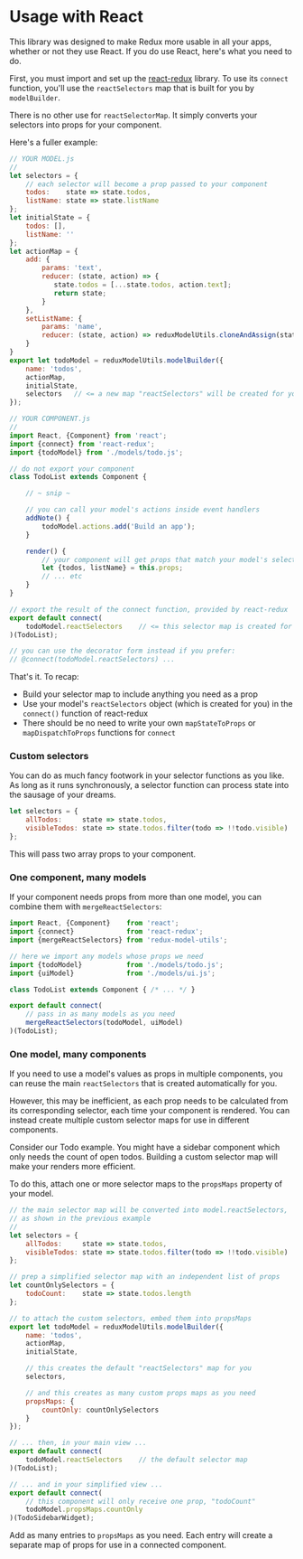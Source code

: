 
# Usage with React

This library was designed to make Redux more usable in all your apps, whether or
not they use React. If you do use React, here's what you need to do.

First, you must import and set up the [react-redux](https://github.com/rackt/react-redux/)
library. To use its `connect` function, you'll use the `reactSelectors` map that is
built for you by `modelBuilder`.

There is no other use for `reactSelectorMap`. It simply converts your selectors
into props for your component.

Here's a fuller example:

```javascript
// YOUR MODEL.js
//
let selectors = {
    // each selector will become a prop passed to your component
    todos:    state => state.todos,
    listName: state => state.listName
};
let initialState = {
    todos: [],
    listName: ''
};
let actionMap = {
    add: {
        params: 'text',
        reducer: (state, action) => {
           state.todos = [...state.todos, action.text];
           return state;
        }
    },
    setListName: {
        params: 'name',
        reducer: (state, action) => reduxModelUtils.cloneAndAssign(state, selectors.listName, params.name)
    }
}
export let todoModel = reduxModelUtils.modelBuilder({
    name: 'todos',
    actionMap,
    initialState,
    selectors   // <= a new map "reactSelectors" will be created for you
});
```
```javascript
// YOUR COMPONENT.js
//
import React, {Component} from 'react';
import {connect} from 'react-redux';
import {todoModel} from './models/todo.js';

// do not export your component
class TodoList extends Component {

    // ~ snip ~

    // you can call your model's actions inside event handlers
    addNote() {
        todoModel.actions.add('Build an app');
    }

    render() {
        // your component will get props that match your model's selectors
        let {todos, listName} = this.props;
        // ... etc
    }
}

// export the result of the connect function, provided by react-redux
export default connect(
    todoModel.reactSelectors    // <= this selector map is created for you
)(TodoList);

// you can use the decorator form instead if you prefer:
// @connect(todoModel.reactSelectors) ...
```

That's it. To recap:

* Build your selector map to include anything you need as a prop
* Use your model's `reactSelectors` object (which is created for you) in the `connect()` function of react-redux
* There should be no need to write your own `mapStateToProps` or `mapDispatchToProps` functions for `connect`

### Custom selectors

You can do as much fancy footwork in your selector functions as you like.
As long as it runs synchronously, a selector function can process state
into the sausage of your dreams.

```javascript
let selectors = {
    allTodos:     state => state.todos,
    visibleTodos: state => state.todos.filter(todo => !!todo.visible)
};
```

This will pass two array props to your component.

### One component, many models

If your component needs props from more than one model, you can combine them with
`mergeReactSelectors`:

```javascript
import React, {Component}    from 'react';
import {connect}             from 'react-redux';
import {mergeReactSelectors} from 'redux-model-utils';

// here we import any models whose props we need
import {todoModel}           from './models/todo.js';
import {uiModel}             from './models/ui.js';

class TodoList extends Component { /* ... */ }

export default connect(
    // pass in as many models as you need
    mergeReactSelectors(todoModel, uiModel)
)(TodoList);
```

### One model, many components

If you need to use a model's values as props in multiple components,
you can reuse the main `reactSelectors` that is created automatically
for you.

However, this may be inefficient, as each prop needs to be calculated
from its corresponding selector, each time your component is rendered.
You can instead create multiple custom selector maps for use
in different components.

Consider our Todo example. You might have a sidebar component which
only needs the count of open todos. Building a custom selector map
will make your renders more efficient.

To do this, attach one or more selector maps to the `propsMaps`
property of your model.


```javascript
// the main selector map will be converted into model.reactSelectors,
// as shown in the previous example
//
let selectors = {
    allTodos:     state => state.todos,
    visibleTodos: state => state.todos.filter(todo => !!todo.visible)
};

// prep a simplified selector map with an independent list of props
let countOnlySelectors = {
    todoCount:    state => state.todos.length
};

// to attach the custom selectors, embed them into propsMaps
export let todoModel = reduxModelUtils.modelBuilder({
    name: 'todos',
    actionMap,
    initialState,

    // this creates the default "reactSelectors" map for you
    selectors,

    // and this creates as many custom props maps as you need
    propsMaps: {
        countOnly: countOnlySelectors
    }
});

// ... then, in your main view ...
export default connect(
    todoModel.reactSelectors    // the default selector map
)(TodoList);

// ... and in your simplified view ...
export default connect(
    // this component will only receive one prop, "todoCount"
    todoModel.propsMaps.countOnly
)(TodoSidebarWidget);
```

Add as many entries to `propsMaps` as you need. Each entry will
create a separate map of props for use in a connected component.
